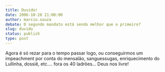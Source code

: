 ```yaml
---
title: Duvido!
date: 2006-10-28 21:00:00
author: marcio.souza
debate: O segundo mandato está sendo melhor que o primeiro?
slug: duvido
status: publish 
type: post
---
```


Agora é só rezar para o tempo passar logo, ou conseguirmos um impeachment por conta do mensalão, sanguessugas, enriquecimento do Lullinha, dossiê, etc.... fora os 40 ladrões...
Deus nos livre!
